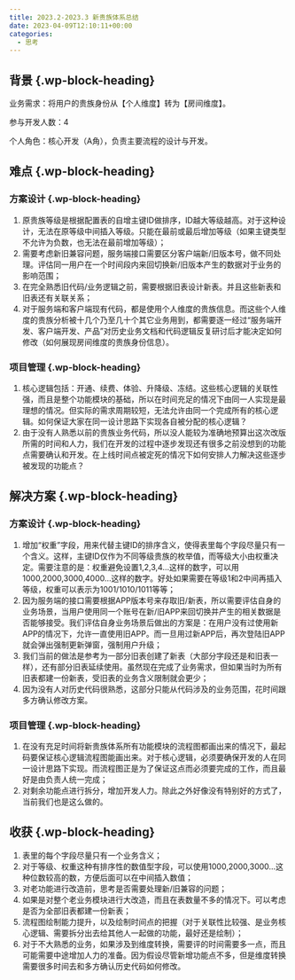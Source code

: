 ```yaml
---
title: 2023.2-2023.3 新贵族体系总结
date: 2023-04-09T12:10:11+00:00
categories:
  - 思考
---
```


## <span class="ez-toc-section" id="%E8%83%8C%E6%99%AF"></span>**背景**<span class="ez-toc-section-end"></span> {.wp-block-heading}

业务需求：将用户的贵族身份从【个人维度】转为【房间维度】。

参与开发人数：4

个人角色：核心开发（A角），负责主要流程的设计与开发。

## <span class="ez-toc-section" id="%E9%9A%BE%E7%82%B9"></span>**难点**<span class="ez-toc-section-end"></span> {.wp-block-heading}

### <span class="ez-toc-section" id="%E6%96%B9%E6%A1%88%E8%AE%BE%E8%AE%A1"></span>**方案设计**<span class="ez-toc-section-end"></span> {.wp-block-heading}

<ol type="1">
  <li>
    原贵族等级是根据配置表的自增主键ID做排序，ID越大等级越高。对于这种设计，无法在原等级中间插入等级。只能在最前或最后增加等级（如果主键类型不允许为负数，也无法在最前增加等级）；
  </li>
  <li>
    需要考虑新旧兼容问题，服务端接口需要区分客户端新/旧版本号，做不同处理。评估同一用户在一个时间段内来回切换新/旧版本产生的数据对于业务的影响范围；
  </li>
  <li>
    在完全熟悉旧代码/业务逻辑之前，需要根据旧表设计新表。并且这些新表和旧表还有关联关系；
  </li>
  <li>
    对于服务端和客户端现有代码，都是使用个人维度的贵族信息。而这些个人维度的贵族分析被十几个乃至几十个其它业务用到，都需要逐一经过“服务端开发、客户端开发、产品”对历史业务文档和代码逻辑反复研讨后才能决定如何修改（如何展现房间维度的贵族身份信息）。
  </li>
</ol>

### <span class="ez-toc-section" id="%E9%A1%B9%E7%9B%AE%E7%AE%A1%E7%90%86"></span>**项目管理**<span class="ez-toc-section-end"></span> {.wp-block-heading}

<ol type="1">
  <li>
    核心逻辑包括：开通、续费、体验、升降级、冻结。这些核心逻辑的关联性强，而且是整个功能模块的基础，所以在时间充足的情况下由同一人实现是最理想的情况。但实际的需求周期较短，无法允许由同一个完成所有的核心逻辑。如何保证大家在同一设计思路下实现各自被分配的核心逻辑？
  </li>
  <li>
    由于没有人熟悉以前的贵族业务代码，所以没人能较为准确地预算出这次改版所需的时间和人力，我们在开发的过程中逐步发现还有很多之前没想到的功能点需要确认和开发。在上线时间点被定死的情况下如何安排人力解决这些逐步被发现的功能点？
  </li>
</ol>

## <span class="ez-toc-section" id="%E8%A7%A3%E5%86%B3%E6%96%B9%E6%A1%88"></span>**解决方案**<span class="ez-toc-section-end"></span> {.wp-block-heading}

### <span class="ez-toc-section" id="%E6%96%B9%E6%A1%88%E8%AE%BE%E8%AE%A1-2"></span>**方案设计**<span class="ez-toc-section-end"></span> {.wp-block-heading}

<ol type="1">
  <li>
    增加“权重”字段，用来代替主键ID的排序含义，使得表里每个字段尽量只有一个含义。这样，主键ID仅作为不同等级贵族的枚举值，而等级大小由权重决定。需要注意的是：权重避免设置1,2,3,4&#8230;这样的数字，可以用1000,2000,3000,4000&#8230;这样的数字。好处如果需要在等级1和2中间再插入等级，权重可以表示为1001/1010/1011等等；
  </li>
  <li>
    因为服务端的接口需要根据APP版本号来存取旧/新表，所以需要评估自身的业务场景，当用户使用同一个账号在新/旧APP来回切换并产生的相关数据是否能够接受。我们评估自身业务场景后做出的方案是：在用户没有过使用新APP的情况下，允许一直使用旧APP。而一旦用过新APP后，再次登陆旧APP就会弹出强制更新弹窗，强制用户升级；
  </li>
  <li>
    我们当前的做法是参考为一部分旧表创建了新表（大部分字段还是和旧表一样），还有部分旧表延续使用。虽然现在完成了业务需求，但如果当时为所有旧表都建一份新表，受旧表的业务含义限制就会更少；
  </li>
  <li>
    因为没有人对历史代码很熟悉，这部分只能从代码涉及的业务范围，花时间跟多方确认修改方案。
  </li>
</ol>

### <span class="ez-toc-section" id="%E9%A1%B9%E7%9B%AE%E7%AE%A1%E7%90%86-2"></span>**项目管理**<span class="ez-toc-section-end"></span> {.wp-block-heading}

<ol type="1">
  <li>
    在没有充足时间将新贵族体系所有功能模块的流程图都画出来的情况下，最起码要保证核心逻辑流程图能画出来。对于核心逻辑，必须要确保开发的人在同一设计思路下实现。而流程图正是为了保证这点而必须要完成的工作，而且最好是由负责人统一完成；
  </li>
  <li>
    对剩余功能点进行拆分，增加开发人力。除此之外好像没有特别好的方式了，当前我们也是这么做的。
  </li>
</ol>

## <span class="ez-toc-section" id="%E6%94%B6%E8%8E%B7"></span>**收获**<span class="ez-toc-section-end"></span> {.wp-block-heading}

<ol type="1">
  <li>
    表里的每个字段尽量只有一个业务含义；
  </li>
  <li>
    对于等级、权重这种有排序性的数值型字段，可以使用1000,2000,3000&#8230;这种位数较高的数，方便后面可以在中间插入数值；
  </li>
  <li>
    对老功能进行改造前，思考是否需要处理新/旧兼容的问题；
  </li>
  <li>
    如果是对整个老业务模块进行大改造，而且在表数量不多的情况下。可以考虑是否为全部旧表都建一份新表；
  </li>
  <li>
    流程图绘制能力提升，以及绘制时间点的把握（对于关联性比较强、是业务核心逻辑、需要拆分出去给其他人一起做的功能，最好还是绘制）；
  </li>
  <li>
    对于不大熟悉的业务，如果涉及到维度转换，需要评的时间需要多一点，而且可能需要中途增加人力的准备。因为假设尽管新增功能点不多，但是维度转换需要很多时间去和多方确认历史代码如何修改。
  </li>
</ol>